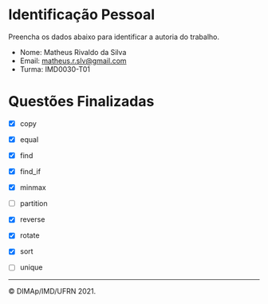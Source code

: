 # Identificação Pessoal

Preencha os dados abaixo para identificar a autoria do trabalho.

- Nome: Matheus Rivaldo da Silva
- Email: matheus.r.slv@gmail.com
- Turma: IMD0030-T01

# Questões Finalizadas

- [x] copy
- [x] equal
- [x] find
- [x] find_if
- [x] minmax
- [ ] partition
- [x] reverse
- [x] rotate
- [x] sort
- [ ] unique


--------
&copy; DIMAp/IMD/UFRN 2021.

